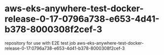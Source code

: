# aws-eks-anywhere-test-docker-release-0-17-0796a738-e653-4d41-b378-8000308f2cef-3
repository for use with E2E test job aws-eks-anywhere-test-docker-release-0-17:0796a738-e653-4d41-b378-8000308f2cef-3
